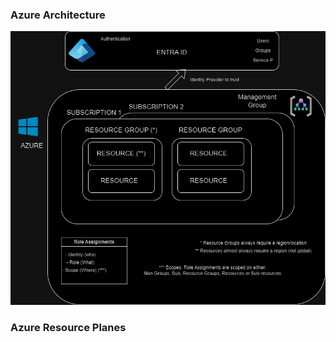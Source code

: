 ### Azure Architecture

 ![Choose Advanced](/images/azure_archi.drawio.png)


 ### Azure Resource Planes

 